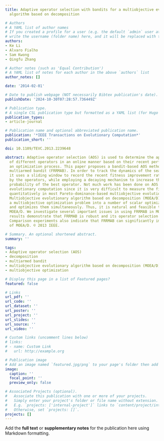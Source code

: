 ```yaml
---
title: Adaptive operator selection with bandits for a multiobjective evolutionary
  algorithm based on decomposition

# Authors
# A YAML list of author names
# If you created a profile for a user (e.g. the default `admin` user at `content/authors/admin/`), 
# write the username (folder name) here, and it will be replaced with their full name and linked to their profile.
authors:
- Ke Li
- Alvaro Fialho
- Sam Kwong
- Qingfu Zhang

# Author notes (such as 'Equal Contribution')
# A YAML list of notes for each author in the above `authors` list
author_notes: []

date: '2014-02-01'

# Date to publish webpage (NOT necessarily Bibtex publication's date).
publishDate: '2024-10-30T07:28:57.736449Z'

# Publication type.
# A single CSL publication type but formatted as a YAML list (for Hugo requirements).
publication_types:
- article-journal

# Publication name and optional abbreviated publication name.
publication: '*IEEE Transactions on Evolutionary Computation*'
publication_short: ''

doi: 10.1109/TEVC.2013.2239648

abstract: Adaptive operator selection (AOS) is used to determine the application rates
  of different operators in an online manner based on their recent performances within
  an optimization process. This paper proposes a bandit-based AOS method, fitness-rate-rank-based
  multiarmed bandit (FRRMAB). In order to track the dynamics of the search process,
  it uses a sliding window to record the recent fitness improvement rates achieved
  by the operators, while employing a decaying mechanism to increase the selection
  probability of the best operator. Not much work has been done on AOS in multiobjective
  evolutionary computation since it is very difficult to measure the fitness improvements
  quantitatively in most Pareto-dominance-based multiobjective evolutionary algorithms.
  Multiobjective evolutionary algorithm based on decomposition (MOEA/D) decomposes
  a multiobjective optimization problem into a number of scalar optimization subproblems
  and optimizes them simultaneously. Thus, it is natural and feasible to use AOS in
  MOEA/D. We investigate several important issues in using FRRMAB in MOEA/D. Our experimental
  results demonstrate that FRRMAB is robust and its operator selection is reasonable.
  Comparison experiments also indicate that FRRMAB can significantly improve the performance
  of MOEA/D. © 2013 IEEE.

# Summary. An optional shortened abstract.
summary: ''

tags:
- Adaptive operator selection (AOS)
- decomposition
- multiarmed bandit
- multiobjective evolutionary algorithm based on decomposition (MOEA/D)
- multiobjective optimization

# Display this page in a list of Featured pages?
featured: false

# Links
url_pdf: ''
url_code: ''
url_dataset: ''
url_poster: ''
url_project: ''
url_slides: ''
url_source: ''
url_video: ''

# Custom links (uncomment lines below)
# links:
# - name: Custom Link
#   url: http://example.org

# Publication image
# Add an image named `featured.jpg/png` to your page's folder then add a caption below.
image:
  caption: ''
  focal_point: ''
  preview_only: false

# Associated Projects (optional).
#   Associate this publication with one or more of your projects.
#   Simply enter your project's folder or file name without extension.
#   E.g. `projects: ['internal-project']` links to `content/project/internal-project/index.md`.
#   Otherwise, set `projects: []`.
projects: []
---
```


Add the **full text** or **supplementary notes** for the publication here using Markdown formatting.
